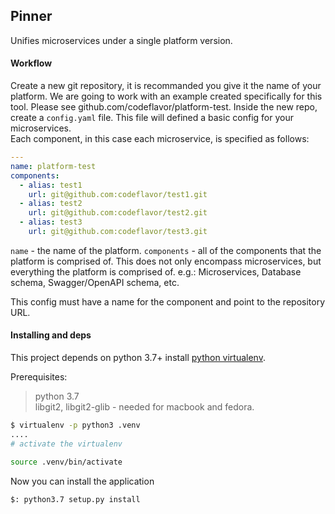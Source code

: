 Pinner
---
Unifies microservices under a single platform version.


#### Workflow
Create a new git repository, it is recommanded you give it the name of your platform.
We are going to work with an example created specifically for this tool.
Please see github.com/codeflavor/platform-test.
Inside the new repo, create a `config.yaml` file. This file will defined a basic config
for your microservices.  
Each component, in this case each microservice, is specified as follows:   
```yaml
---
name: platform-test
components:
  - alias: test1
    url: git@github.com:codeflavor/test1.git
  - alias: test2
    url: git@github.com:codeflavor/test2.git
  - alias: test3
    url: git@github.com:codeflavor/test3.git
```
`name` - the name of the platform.
`components` - all of the components that the platform is comprised of.
This does not only encompass microservices, but everything the platform is comprised of.
 e.g.: Microservices, Database schema, Swagger/OpenAPI schema, etc.

This config must have a name for the component and point to the repository URL.



#### Installing and deps
This project depends on python 3.7+ install
[python virtualenv](https://virtualenv.pypa.io/en/latest/).  

Prerequisites:

> python 3.7   
libgit2,  libgit2-glib - needed for macbook and fedora.

```bash
$ virtualenv -p python3 .venv
....
# activate the virtualenv

source .venv/bin/activate
```

Now you can install the application

```bash
$: python3.7 setup.py install
```